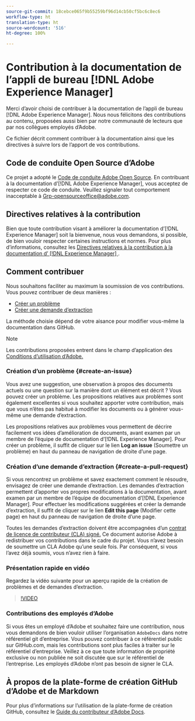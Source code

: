 ```yaml
---
source-git-commit: 18cebce065f9b55259bf96d14cb50cf5bc6c8ec6
workflow-type: ht
translation-type: ht
source-wordcount: '516'
ht-degree: 100%

---
```

# Contribution à la documentation de l’appli de bureau [!DNL Adobe Experience Manager]

Merci d’avoir choisi de contribuer à la documentation de l’appli de bureau [!DNL Adobe Experience Manager]. Nous nous félicitons des contributions au contenu, proposées aussi bien par notre communauté de lecteurs que par nos collègues employés d’Adobe.

Ce fichier décrit comment contribuer à la documentation ainsi que les directives à suivre lors de l’apport de vos contributions.

## Code de conduite Open Source d’Adobe

Ce projet a adopté le [Code de conduite Adobe Open Source](code-of-conduct.md). En contribuant à la documentation d’[!DNL Adobe Experience Manager], vous acceptez de respecter ce code de conduite. Veuillez signaler tout comportement inacceptable à [Grp-opensourceoffice@adobe.com](mailto:Grp-opensourceoffice@adobe.com).

## Directives relatives à la contribution

Bien que toute contribution visant à améliorer la documentation d’[!DNL Experience Manager] soit la bienvenue, nous vous demandons, si possible, de bien vouloir respecter certaines instructions et normes. Pour plus d’informations, consultez les [Directives relatives à la contribution à la documentation d’ [!DNL Experience Manager] ](guidelines.md).

## Comment contribuer

Nous souhaitons faciliter au maximum la soumission de vos contributions. Vous pouvez contribuer de deux manières :

* [Créer un problème](#create-an-issue)
* [Créer une demande d’extraction](#create-a-pull-request)

La méthode choisie dépend de votre aisance pour modifier vous-même la documentation dans GitHub.

>[!NOTE]
>
>Les contributions proposées entrent dans le champ d’application des [Conditions d’utilisation d’Adobe.](https://www.adobe.com/fr/legal/terms.html)

### Création d’un problème {#create-an-issue}

Vous avez une suggestion, une observation à propos des documents actuels ou une question sur la manière dont un élément est décrit ? Vous pouvez créer un problème. Les propositions relatives aux problèmes sont également excellentes si vous souhaitez apporter votre contribution, mais que vous n’êtes pas habitué à modifier les documents ou à générer vous-même une demande d’extraction.

Les propositions relatives aux problèmes vous permettent de décrire facilement vos idées d’amélioration de documents, avant examen par un membre de l’équipe de documentation d’[!DNL Experience Manager]. Pour créer un problème, il suffit de cliquer sur le lien **Log an issue** (Soumettre un problème) en haut du panneau de navigation de droite d’une page.

### Création d’une demande d’extraction {#create-a-pull-request}

Si vous rencontrez un problème et savez exactement comment le résoudre, envisagez de créer une demande d’extraction. Les demandes d’extraction permettent d’apporter vos propres modifications à la documentation, avant examen par un membre de l’équipe de documentation d’[!DNL Experience Manager]. Pour effectuer les modifications suggérées et créer la demande d’extraction, il suffit de cliquer sur le lien **Edit this page** (Modifier cette page) en haut du panneau de navigation de droite d’une page.

Toutes les demandes d’extraction doivent être accompagnées d’un [contrat de licence de contributeur (CLA) signé.](https://opensource.adobe.com/cla.html) Ce document autorise Adobe à redistribuer vos contributions dans le cadre du projet. Vous n’avez besoin de soumettre un CLA Adobe qu’une seule fois. Par conséquent, si vous l’avez déjà soumis, vous n’avez rien à faire.

### Présentation rapide en vidéo

Regardez la vidéo suivante pour un aperçu rapide de la création de problèmes et de demandes d’extraction.

>[!VIDEO](https://video.tv.adobe.com/v/27069?captions=fre_fr)

### Contributions des employés d’Adobe

Si vous êtes un employé d’Adobe et souhaitez faire une contribution, nous vous demandons de bien vouloir utiliser l’organisation `AdobeDocs` dans notre référentiel git d’entreprise. Vous pouvez contribuer à ce référentiel public sur GitHub.com, mais les contributions sont plus faciles à traiter sur le référentiel d’entreprise. Veillez à ce que toute information de propriété exclusive ou non publiée ne soit discutée que sur le référentiel de l’entreprise. Les employés d’Adobe n’ont pas besoin de signer le CLA.

## À propos de la plate-forme de création GitHub d’Adobe et de Markdown

Pour plus d’informations sur l’utilisation de la plate-forme de création GitHub, consultez le [Guide du contributeur d’Adobe Docs](https://experienceleague.adobe.com/docs/contributor/contributor-guide/introduction.html?lang=fr).
